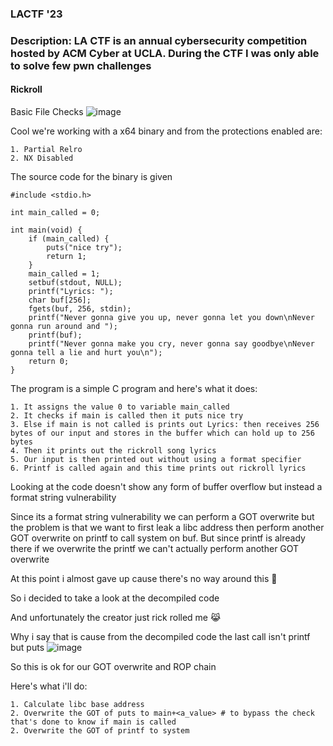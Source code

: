 <h3> LACTF '23 </h3>

### Description: LA CTF is an annual cybersecurity competition hosted by ACM Cyber at UCLA. During the CTF I was only able to solve few pwn challenges

#### Rickroll

Basic File Checks
![image](https://user-images.githubusercontent.com/127159644/223547243-312b4a38-1031-4316-9090-a87808bac4fc.png)

Cool we're working with a x64 binary and from the protections enabled are:

```
1. Partial Relro
2. NX Disabled
```

The source code for the binary is given 

```
#include <stdio.h>

int main_called = 0;

int main(void) {
    if (main_called) {
        puts("nice try");
        return 1;
    }
    main_called = 1;
    setbuf(stdout, NULL);
    printf("Lyrics: ");
    char buf[256];
    fgets(buf, 256, stdin);
    printf("Never gonna give you up, never gonna let you down\nNever gonna run around and ");
    printf(buf);
    printf("Never gonna make you cry, never gonna say goodbye\nNever gonna tell a lie and hurt you\n");
    return 0;
}
```

The program is a simple C program and here's what it does:

```
1. It assigns the value 0 to variable main_called
2. It checks if main is called then it puts nice try
3. Else if main is not called is prints out Lyrics: then receives 256 bytes of our input and stores in the buffer which can hold up to 256 bytes
4. Then it prints out the rickroll song lyrics 
5. Our input is then printed out without using a format specifier
6. Printf is called again and this time prints out rickroll lyrics
```

Looking at the code doesn't show any form of buffer overflow but instead a format string vulnerability

Since its a format string vulnerability we can perform a GOT overwrite but the problem is that we want to first leak a libc address then perform another GOT overwrite on printf to call system on buf. But since printf is already there if we overwrite the printf we can't actually perform another GOT overwrite

At this point i almost gave up cause there's no way around this 🤔

So i decided to take a look at the decompiled code

And unfortunately the creator just rick rolled me 😹

Why i say that is cause from the decompiled code the last call isn't printf but puts
![image](https://user-images.githubusercontent.com/127159644/223620898-13ead469-d89a-4b39-a948-5e1b6b965c31.png)

So this is ok for our GOT overwrite and ROP chain

Here's what i'll do:

```
1. Calculate libc base address
2. Overwrite the GOT of puts to main+<a_value> # to bypass the check that's done to know if main is called
2. Overwrite the GOT of printf to system
```


